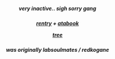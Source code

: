 
<h5 align="center"

very inactive.. sigh sorry gang
  
<h5 align="center"> 

[rentry](https://rentry.co/koganee) + [atabook](https://keithgane.atabook.org/)


[tree](https://colormytree.me/2024/01JFQ3KB30TT82QADRPG5WKZK5)

<h5 align="center"> 
was originally labsoulmates / redkogane
